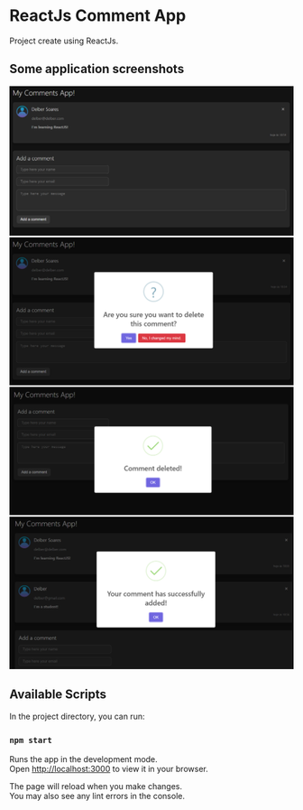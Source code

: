 # ReactJs Comment App

Project create using ReactJs.

## Some application screenshots

![](https://github.com/delberss/reactjs-comment-app/blob/master/resources/screenshots/tela1.png)
![](https://github.com/delberss/reactjs-comment-app/blob/master/resources/screenshots/tela2.png)
![](https://github.com/delberss/reactjs-comment-app/blob/master/resources/screenshots/tela3.png)
![](https://github.com/delberss/reactjs-comment-app/blob/master/resources/screenshots/tela7.png)

## Available Scripts

In the project directory, you can run:

### `npm start`

Runs the app in the development mode.\
Open [http://localhost:3000](http://localhost:3000) to view it in your browser.

The page will reload when you make changes.\
You may also see any lint errors in the console.

